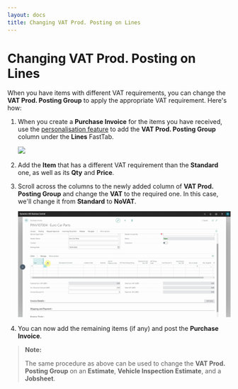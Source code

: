 ```yaml
---
layout: docs
title: Changing VAT Prod. Posting on Lines
---
```


# Changing VAT Prod. Posting on Lines
When you have items with different VAT requirements, you can change the **VAT Prod. Posting Group** to apply the appropriate VAT requirement. Here's how:
1. When you create a **Purchase Invoice** for the items you have received, use the [personalisation feature](garagehive-personalising-garage-hive.html) to add the **VAT Prod. Posting Group** column under the **Lines** FastTab.

   ![](media/garagehive-vat-prod-posting1.gif)

2. Add the **Item** that has a different VAT requirement than the **Standard** one, as well as its **Qty** and **Price**.
3. Scroll across the columns to the newly added column of **VAT Prod. Posting Group** and change the **VAT** to the required one. In this case, we'll change it from **Standard** to **NoVAT**.

   ![](media/garagehive-vat-prod-posting2.gif)

4. You can now add the remaining items (if any) and post the **Purchase Invoice**.

> **Note:**
>
> The same procedure as above can be used to change the **VAT Prod. Posting Group** on an **Estimate**, **Vehicle Inspection Estimate**, and a **Jobsheet**.